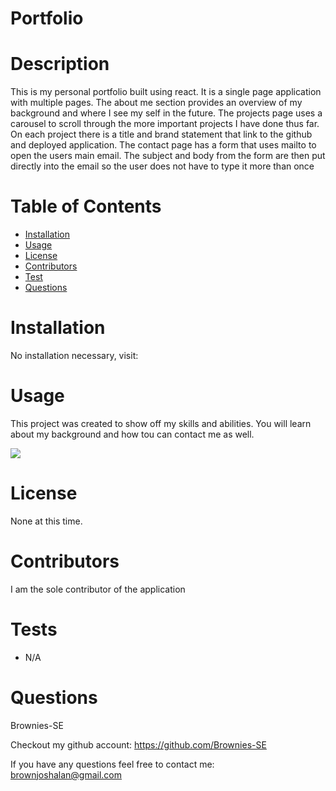 # Portfolio

# Description

This is my personal portfolio built using react. It is a single page application with multiple pages. The about me section provides an overview of my background and where I see my self in the future. The projects page uses a carousel to scroll through the more important projects I have done thus far. On each project there is a title and brand statement that link to the github and deployed application. The contact page has a form that uses mailto to open the users main email. The subject and body from the form are then put directly into the email so the user does not have to type it more than once

# Table of Contents

- [Installation](#installation)
- [Usage](#usage)
- [License](#license)
- [Contributors](#contributors)
- [Test](#tests)
- [Questions](#questions)

# Installation

No installation necessary, visit:

# Usage

This project was created to show off my skills and abilities. You will learn about my background and how tou can contact me as well.

<img src = https://j.gifs.com/08VXgN.gif>

# License

None at this time.

# Contributors

I am the sole contributor of the application

# Tests

- N/A

# Questions

Brownies-SE

Checkout my github account: https://github.com/Brownies-SE

If you have any questions feel free to contact me: brownjoshalan@gmail.com
